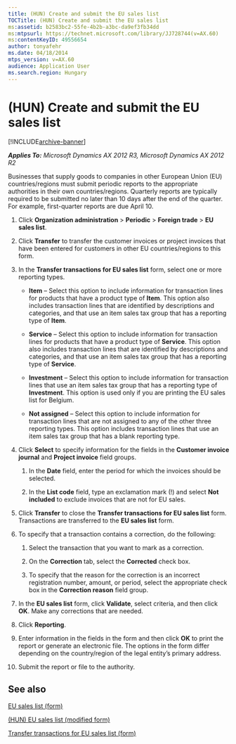 ```yaml
---
title: (HUN) Create and submit the EU sales list
TOCTitle: (HUN) Create and submit the EU sales list
ms:assetid: b2583bc2-55fe-4b2b-a3bc-da9ef3fb34dd
ms:mtpsurl: https://technet.microsoft.com/library/JJ728744(v=AX.60)
ms:contentKeyID: 49556654
author: tonyafehr
ms.date: 04/18/2014
mtps_version: v=AX.60
audience: Application User
ms.search.region: Hungary
---
```


# (HUN) Create and submit the EU sales list 


[!INCLUDE[archive-banner](includes/archive-banner.md)]


_**Applies To:** Microsoft Dynamics AX 2012 R3, Microsoft Dynamics AX 2012 R2_

Businesses that supply goods to companies in other European Union (EU) countries/regions must submit periodic reports to the appropriate authorities in their own countries/regions. Quarterly reports are typically required to be submitted no later than 10 days after the end of the quarter. For example, first-quarter reports are due April 10.

1.  Click **Organization administration** \> **Periodic** \> **Foreign trade** \> **EU sales list**.

2.  Click **Transfer** to transfer the customer invoices or project invoices that have been entered for customers in other EU countries/regions to this form.

3.  In the **Transfer transactions for EU sales list** form, select one or more reporting types.
    
      - **Item** – Select this option to include information for transaction lines for products that have a product type of **Item**. This option also includes transaction lines that are identified by descriptions and categories, and that use an item sales tax group that has a reporting type of **Item**.
    
      - **Service** – Select this option to include information for transaction lines for products that have a product type of **Service**. This option also includes transaction lines that are identified by descriptions and categories, and that use an item sales tax group that has a reporting type of **Service**.
    
      - **Investment** – Select this option to include information for transaction lines that use an item sales tax group that has a reporting type of **Investment**. This option is used only if you are printing the EU sales list for Belgium.
    
      - **Not assigned** – Select this option to include information for transaction lines that are not assigned to any of the other three reporting types. This option includes transaction lines that use an item sales tax group that has a blank reporting type.

4.  Click **Select** to specify information for the fields in the **Customer invoice journal** and **Project invoice** field groups.
    
    1.  In the **Date** field, enter the period for which the invoices should be selected.
    
    2.  In the **List code** field, type an exclamation mark (\!) and select **Not included** to exclude invoices that are not for EU sales.

5.  Click **Transfer** to close the **Transfer transactions for EU sales list** form. Transactions are transferred to the **EU sales list** form.

6.  To specify that a transaction contains a correction, do the following:
    
    1.  Select the transaction that you want to mark as a correction.
    
    2.  On the **Correction** tab, select the **Corrected** check box.
    
    3.  To specify that the reason for the correction is an incorrect registration number, amount, or period, select the appropriate check box in the **Correction reason** field group.

7.  In the **EU sales list** form, click **Validate**, select criteria, and then click **OK**. Make any corrections that are needed.

8.  Click **Reporting**.

9.  Enter information in the fields in the form and then click **OK** to print the report or generate an electronic file. The options in the form differ depending on the country/region of the legal entity’s primary address.

10. Submit the report or file to the authority.

## See also

[EU sales list (form)](https://technet.microsoft.com/library/aa596355\(v=ax.60\))

[(HUN) EU sales list (modified form)](https://technet.microsoft.com/library/jj664282\(v=ax.60\))

[Transfer transactions for EU sales list (form)](https://technet.microsoft.com/library/aa499405\(v=ax.60\))

  


